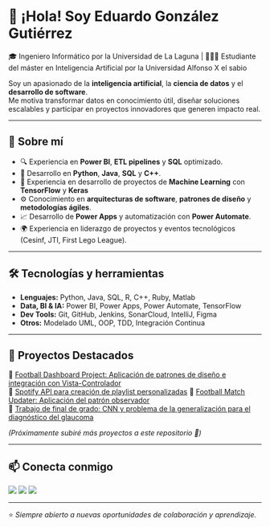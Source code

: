 # 👋 ¡Hola! Soy Eduardo González Gutiérrez  

🎓 Ingeniero Informático por la Universidad de La Laguna | 👨🏻‍💻 Estudiante del máster en Inteligencia Artificial por la Universidad Alfonso X el sabio

Soy un apasionado de la **inteligencia artificial**, la **ciencia de datos** y el **desarrollo de software**.  
Me motiva transformar datos en conocimiento útil, diseñar soluciones escalables y participar en proyectos innovadores que generen impacto real.  

---

## 🚀 Sobre mí  
- 🔍 Experiencia en **Power BI**, **ETL pipelines** y **SQL** optimizado.  
- 🐍 Desarrollo en **Python**, **Java**, **SQL** y **C++**.
- 🧠 Experiencia en desarrollo de proyectos de **Machine Learning** con **TensorFlow** y **Keras**
- ⚙️ Conocimiento en **arquitecturas de software**, **patrones de diseño** y **metodologías ágiles**.  
- 📈 Desarrollo de **Power Apps** y automatización con **Power Automate**.  
- 🌍 Experiencia en liderazgo de proyectos y eventos tecnológicos (Cesinf, JTI, First Lego League).  

---

## 🛠️ Tecnologías y herramientas  
- **Lenguajes:** Python, Java, SQL, R, C++, Ruby, Matlab  
- **Data, BI & IA:** Power BI, Power Apps, Power Automate, TensorFlow  
- **Dev Tools:** Git, GitHub, Jenkins, SonarCloud, IntelliJ, Figma  
- **Otros:** Modelado UML, OOP, TDD, Integración Continua  

---

## 📂 Proyectos Destacados  
🔹 [Football Dashboard Project: Aplicación de patrones de diseño e integración con Vista-Controlador](https://github.com/eduglez03/Football-Dashboard-Project.git)  
🔹 [Spotify API para creación de playlist personalizadas](https://github.com/eduglez03/SpotifyAPI.git)
🔹 [Football Match Updater: Aplicación del patrón observador](https://github.com/eduglez03/FootballMatchUpdater.git)  
🔹 [Trabajo de final de grado: CNN y problema de la generalización para el diagnóstico del glaucoma](https://github.com/eduglez03/Final-Degree-Project.git)  

*(Próximamente subiré más proyectos a este repositorio 🚀)*  

---

## 📫 Conecta conmigo  
<p align="left">
  <a href="mailto:eglezgut24@gmail.com"><img src="https://img.shields.io/badge/Gmail-D14836?style=for-the-badge&logo=gmail&logoColor=white" /></a>
  <a href="https://www.linkedin.com/in/eduardo-gonzalez-gutierrez" target="_blank"><img src="https://img.shields.io/badge/LinkedIn-0077B5?style=for-the-badge&logo=linkedin&logoColor=white" /></a>
  <a href="https://github.com/eduglez03" target="_blank"><img src="https://img.shields.io/badge/GitHub-100000?style=for-the-badge&logo=github&logoColor=white" /></a>
</p>  

---

⭐️ *Siempre abierto a nuevas oportunidades de colaboración y aprendizaje.*  

